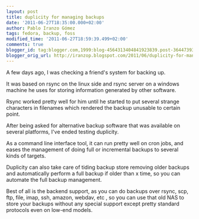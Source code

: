 ```yaml
---
layout: post
title: duplicity for managing backups
date: '2011-06-27T18:35:00.000+02:00'
author: Pablo Iranzo Gómez
tags: fedora, backup, foss
modified_time: '2011-06-27T18:59:39.499+02:00'
comments: true
blogger_id: tag:blogger.com,1999:blog-4564313404841923839.post-3644739387663146921
blogger_orig_url: http://iranzop.blogspot.com/2011/06/duplicity-for-managing-backups.html
---
```

A few days ago, I was checking a friend's system for backing up.

It was based on rsync on the linux side and rsync server on a windows machine he uses for storing  information generated by other software.

Rsync worked pretty well for him until he started to put several strange characters in filenames which rendered the backup unusable to certain point.

After being asked for alternative backup software that was available on several platforms, I've ended testing duplicity.

As a command line interface tool, it can run pretty well on cron jobs, and eases the management of doing full or incremental backups to several kinds of targets.

Duplicity can also take care of tiding backup store removing older backups and automatically perform a full backup if older than x time, so you can automate the full backup management.

Best of all is the backend support, as you can do backups over rsync, scp, ftp, file, imap, ssh, amazon, webdav, etc , so you can use that old NAS to store your backups without any special support except pretty standard protocols even on low-end models.
